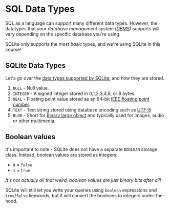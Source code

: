 # SQL Data Types

SQL as a language can support many different data types. However, the datatypes that *your database management system ([DBMS](https://en.wikipedia.org/wiki/Database#:~:text=A%20database%20management%20system%20(DBMS)))* supports will vary depending on the specific database you're using.

SQLite only supports the most *basic* types, and we're using SQLite in this course!

## SQLite Data Types

Let's go over the [data types supported by SQLite:](https://www.sqlite.org/datatype3.html) and how they are stored.

1. `NULL` - Null value.
2. `INTEGER` - A signed integer stored in 0,1,2,3,4,6, or 8 bytes.
3. `REAL` - Floating point value stored as an 64-bit [IEEE floating point number](https://en.wikipedia.org/wiki/IEEE_754).
4. `TEXT` - Text string stored using database encoding such as [UTF-8](https://en.wikipedia.org/wiki/UTF-8)
5. `BLOB` - Short for [Binary large object](https://en.wikipedia.org/wiki/Binary_large_object) and typically used for images, audio or other multimedia.

## Boolean values

It's important to note - SQLite does not have a separate `BOOLEAN` storage class. Instead, boolean values are stored as integers:

* `0` = `false`
* `1` = `true`

*It's not actually all that weird, boolean values are just binary bits after all!*

SQLite will still let you write your queries using `boolean` expressions and `true`/`false` keywords, but it will convert the booleans to integers under-the-hood.
